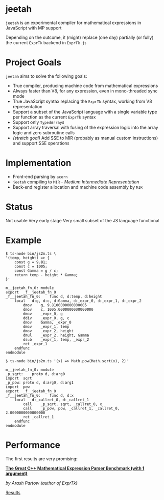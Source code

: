 # jeetah

`jeetah` is an experimental compiler for mathematical expressions in JavaScript with MP support

Depending on the outcome, it (might) replace (one day) partially (or fully) the current `ExprTk` backend in `ExprTk.js`

# Project Goals

`jeetah` aims to solve the following goals:
* True compiler, producing machine code from mathematical expressions
* Always faster than V8, for any expression, even in mono-threaded sync mode
* True JavaScript syntax replacing the `ExprTk` syntax, working from V8 representation
* Support a subset of the JavaScript language with a single variable type per function as the current `ExprTk` syntax
* Support only `TypedArray`s
* Support array traversal with fusing of the expression logic into the array logic and zero subroutine calls
* *(stretch goal)* Add SSE to MIR (probably as manual custom instructions) and support SSE operations

# Implementation
* Front-end parsing by `acorn`
* `jeetah` compiling to `MIR` - *Medium Intermediate Representation*
* Back-end register allocation and machine code assembly by `MIR`

# Status

Not usable
Very early stage
Very small subset of the JS language functional

# Example

```
$ ts-node bin/js2m.ts \
'(temp, height) => {
	const g = 9.81;
	const c = 1005;
	const Gamma = g / c;
	return temp - height * Gamma;
}'

m__jeetah_fn_0:	module
export	_f__jeetah_fn_0
_f__jeetah_fn_0:	func d, d:temp, d:height
	local	d:g, d:c, d:Gamma, d:_expr_0, d:_expr_1, d:_expr_2
		dmov	g, 9.8100000000000005
		dmov	c, 1005.0000000000000000
		dmov	_expr_0, g
		ddiv	_expr_0, g, c
		dmov	Gamma, _expr_0
		dmov	_expr_1, temp
		dmov	_expr_2, height
		dmul	_expr_2, height, Gamma
		dsub	_expr_1, temp, _expr_2
		ret	_expr_1
	endfunc
endmodule
```

```
$ ts-node bin/js2m.ts '(x) => Math.pow(Math.sqrt(x), 2)'

m__jeetah_fn_0:	module
_p_sqrt:	proto d, d:arg0
import	sqrt
_p_pow:	proto d, d:arg0, d:arg1
import	pow
export	_f__jeetah_fn_0
_f__jeetah_fn_0:	func d, d:x
	local	d:_callret_0, d:_callret_1
		call	_p_sqrt, sqrt, _callret_0, x
		call	_p_pow, pow, _callret_1, _callret_0, 2.0000000000000000
		ret	_callret_1
	endfunc
endmodule
```

# Performance

The first results are very promising:

**[The Great C++ Mathematical Expression Parser Benchmark (with 1 argument)](https://github.com/ArashPartow/math-parser-benchmark-project)**

*by Arash Partow (author of ExprTk)*


[Results](https://mmomtchev.github.io/jeetah/bench/)
